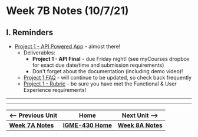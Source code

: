 # Week 7B Notes (10/7/21)

## I. Reminders

- [Project 1 - API Powered App](../projects/project-1.md) - almost there!
  - Deliverables:
    - **Project 1 - API Final** - due Friday night! (see myCourses dropbox for exact due date/time and submission requirements)
    - Don't forget about the documentation (including demo video)!
  - [Project 1 FAQ](../projects/project-1-FAQ.md) - will continue to be updated, so check back frequently
  - [Project 1 - Rubric](../projects/project-1.md#rubric) - be sure you have met the Functional & User Experience requirements! 



<!--

## II. Intro to Express (and other assigned HW)
- [1 - Intro to express](../express/1-express-intro.md)
- HTTP Server Design SG (see myCourses)
- Database SG (see myCourses)

-->


<hr><hr>

| <-- Previous Unit | Home | Next Unit -->
| --- | --- | --- 
| [**Week 7A Notes**](7A.md)   |  [**IGME-430 Home**](../README.md) | [**Week 8A Notes**](8A.md)
